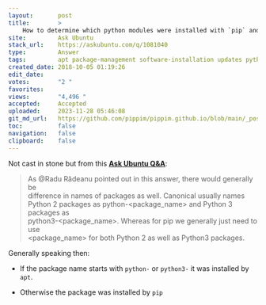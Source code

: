 ```yaml
---
layout:       post
title:        >
    How to determine which python modules were installed with `pip` and which with `apt`?
site:         Ask Ubuntu
stack_url:    https://askubuntu.com/q/1081040
type:         Answer
tags:         apt package-management software-installation updates python
created_date: 2018-10-05 01:19:26
edit_date:    
votes:        "2 "
favorites:    
views:        "4,496 "
accepted:     Accepted
uploaded:     2023-11-28 05:46:08
git_md_url:   https://github.com/pippim/pippim.github.io/blob/main/_posts/2018/2018-10-05-How-to-determine-which-python-modules-were-installed-with-_pip_-and-which-with-_apt__.md
toc:          false
navigation:   false
clipboard:    false
---
```


Not cast in stone but from this [**Ask Ubuntu Q&A**][1]: 

> As @Radu Rădeanu pointed out in this answer, there would generally be  
> difference in names of packages as well. Canonical usually names  
> Python 2 packages as python-<package_name> and Python 3 packages as  
> python3-<package_name>. Whereas for pip we generally just need to use  
> <package_name> for both Python 2 as well as Python3 packages.  

Generally speaking then:

- If the package name starts with `python-` or `python3-` it was installed by `apt`.
- Otherwise the package was installed by `pip`

  [1]: https://askubuntu.com/questions/431780/apt-get-install-vs-pip-install
